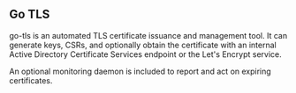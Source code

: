 Go TLS
------

go-tls is an automated TLS certificate issuance and management tool. It can
generate keys, CSRs, and optionally obtain the certificate with an internal
Active Directory Certificate Services endpoint or the Let's Encrypt service.

An optional monitoring daemon is included to report and act on expiring
certificates.
